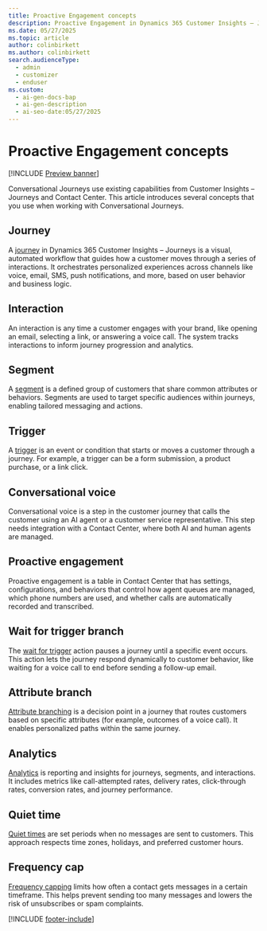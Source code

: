 ```yaml
---
title: Proactive Engagement concepts
description: Proactive Engagement in Dynamics 365 Customer Insights – Journeys helps you automate personalized customer interactions across channels. Learn key concepts and get started.
ms.date: 05/27/2025
ms.topic: article
author: colinbirkett
ms.author: colinbirkett
search.audienceType:
  - admin
  - customizer
  - enduser
ms.custom:
  - ai-gen-docs-bap
  - ai-gen-description
  - ai-seo-date:05/27/2025
---
```


# Proactive Engagement concepts

[!INCLUDE [Preview banner](~/../shared-content/shared/preview-includes/preview-banner.md)]

Conversational Journeys use existing capabilities from Customer Insights – Journeys and Contact Center. This article introduces several concepts that you use when working with Conversational Journeys.

## Journey

A [journey](journeys-overview.md) in Dynamics 365 Customer Insights – Journeys is a visual, automated workflow that guides how a customer moves through a series of interactions. It orchestrates personalized experiences across channels like voice, email, SMS, push notifications, and more, based on user behavior and business logic.

## Interaction

An interaction is any time a customer engages with your brand, like opening an email, selecting a link, or answering a voice call. The system tracks interactions to inform journey progression and analytics.

## Segment

A [segment](real-time-marketing-segments.md) is a defined group of customers that share common attributes or behaviors. Segments are used to target specific audiences within journeys, enabling tailored messaging and actions.

## Trigger

A [trigger](real-time-marketing-trigger-based-journey.md) is an event or condition that starts or moves a customer through a journey. For example, a trigger can be a form submission, a product purchase, or a link click.

## Conversational voice

Conversational voice is a step in the customer journey that calls the customer using an AI agent or a customer service representative. This step needs integration with a Contact Center, where both AI and human agents are managed.

## Proactive engagement

Proactive engagement is a table in Contact Center that has settings, configurations, and behaviors that control how agent queues are managed, which phone numbers are used, and whether calls are automatically recorded and transcribed. 

## Wait for trigger branch

The [wait for trigger](add-action.md#wait-for-trigger-branch) action pauses a journey until a specific event occurs. This action lets the journey respond dynamically to customer behavior, like waiting for a voice call to end before sending a follow-up email.

## Attribute branch

[Attribute branching](add-action.md#attribute-branch) is a decision point in a journey that routes customers based on specific attributes (for example, outcomes of a voice call). It enables personalized paths within the same journey.

## Analytics

[Analytics](analytics-overview.md) is reporting and insights for journeys, segments, and interactions. It includes metrics like call-attempted rates, delivery rates, click-through rates, conversion rates, and journey performance.

## Quiet time

[Quiet times](real-time-marketing-quiet-times.md) are set periods when no messages are sent to customers. This approach respects time zones, holidays, and preferred customer hours.

## Frequency cap

[Frequency capping](real-time-marketing-frequency-cap.md) limits how often a contact gets messages in a certain timeframe. This helps prevent sending too many messages and lowers the risk of unsubscribes or spam complaints.

[!INCLUDE [footer-include](./includes/footer-banner.md)]
